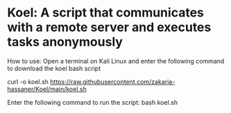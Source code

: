 # Koel: A script that communicates with a remote server and executes tasks anonymously 

How to use: 
Open a terminal on Kali Linux and enter the following command to download the koel bash script 

curl -o koel.sh https://raw.githubusercontent.com/zakaria-hassaner/Koel/main/koel.sh

Enter the following command to run the script:
bash koel.sh
